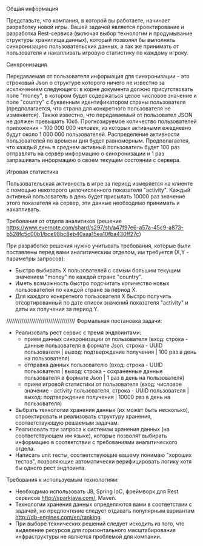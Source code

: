Общая информация

Представьте, что компания, в которой вы работаете, начинает разработку новой игры. Вашей задачей является проектирование и разработка Rest-сервиса (включая выбор технологии и продумывание структуры хранилища данных), который позволял бы выполнять синхронизацию пользовательских данных, а так же принимать от пользователя и накапливать игровую статистику по каждому игроку. 

Синхронизация

Передаваемая от пользователя информация для синхронизации - это строковый Json о структуре которого ничего не известно за исключением следующего: в корне документа должно присутствовать поле "money", в котором будет содержаться целое числовое значение и поле "country" с буквенным идентификатором страны пользователя (предполагается, что страна для конкретного пользователя не изменяется). Также известно, что передаваемый от пользовател JSON не должен превышать 10кб. Прогнозируемое  количество пользователей приложения - 100 000 000 человек, из которых активными ежедневно будут около 1 000 000 пользователей. Распределение активности пользователей по времени дня будет равномерным. Предполагается, что каждый день в среднем активный пользователь будет 100 раз отправлять на сервер информацию о синхронизации и 1 раз запрашивать информацию о своем текущем состоянии с сервера.

Игровая статистика

Пользовательская активность в игре за период измеряется на клиенте с помощью некоторого целочисленного показателя "activity". Каждый активный пользователь в день будет присылать 10000 раз значение этого показателя на сервер, эти данные необходимо принимать и накапливать.

  Требования от отдела аналитиков (решение https://www.evernote.com/shard/s297/sh/a47f97e6-a57a-45c9-a873-b528fc5c00b1/bce98bc8eb40aaa15ea10fba430ff27c)

При разработке решения нужно учитывать требования, которые были поставлены перед вами аналитическим отделом, им требуется (Х,Y - параметры запросов):
  - Быстро выбирать Х пользователей с самым большим текущим значением "money" по каждой стране "country". 
  - Иметь возможность быстро подсчитать количество новых пользователей по каждой стране за период Х.
  - Для каждого конкретного пользователя X быстро получить отсортированный по дате список значений показателя "activity" и даты их получения за период Y.

////////////////////////////////////
Формальная постановка задачи:
  - Реализовать рест сервис с тремя эндпоинтами: 
      - прием данных синхронизации от пользователя (вход: строка - данные пользователя в формате Json, строка - UUID пользователя | выход: подтверждение получения | 100 раз в день на пользователя)
      - отправка данных пользователю (вход: строка - UUID пользователя | выход: строка - сохраненные данные пользователя в формате Json | 1 раз в день на пользователя)
      - прием игровой статистики от пользователя (вход: числовое значение - activity пользователя, строка - UUID пользователя | выход: подтверждение получения | 10000 раз в день на пользователя)
  - Выбрать технологии хранения данных (их может быть несколько), спроектировать и реализовать структуру хранения, соответствующую решаемым задачам.
  - Реализовать три запроса к системам хранения данных (на соответствующем им языке), которые позволят выбирать информацию в соответствии с требованиями аналитического отдела. 
  - Написать unit тесты, соответствующие вашему понимаю "хороших тестов", позволяющие автоматически верифицировать логику хотя бы одного рест эндпоинта. 

Требования к используемым технологиям:
  - Необходимо использовать J8, Spring IoC, фреймворк для Rest сервисов http://sparkjava.com/, Maven. 
  - Технологии хранения данных определяются вами в соответствии с задачей, но предпочтение следует отдавать популярным вариантам http://db-engines.com/en/ranking. 
  - При выборе технических решений следует исходить из того, что выделение ресурсов для горизонтального масштабирования инфраструктуры не является проблемой для компании.
